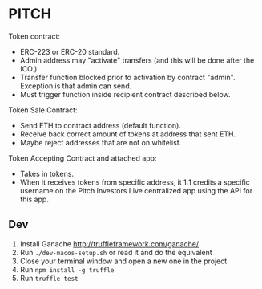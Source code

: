 # PITCH

Token contract:
- ERC-223 or ERC-20 standard.
- Admin address may "activate" transfers (and this will be done after the ICO.)
- Transfer function blocked prior to activation by contract "admin".  Exception is that admin can send.
- Must trigger function inside recipient contract described below.


Token Sale Contract:
- Send ETH to contract address (default function).
- Receive back correct amount of tokens at address that sent ETH.
- Maybe reject addresses that are not on whitelist.

Token Accepting Contract and attached app:
- Takes in tokens.
- When it receives tokens from specific address, it 1:1 credits a specific username on the Pitch Investors Live centralized app using the API for this app.


## Dev

1. Install Ganache http://truffleframework.com/ganache/
2. Run `./dev-macos-setup.sh` or read it and do the equivalent
3. Close your terminal window and open a new one in the project
4. Run `npm install -g truffle`
5. Run `truffle test`
